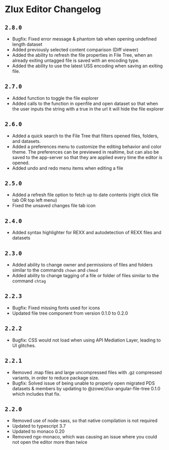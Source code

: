 # Zlux Editor Changelog

## `2.8.0`
- Bugfix: Fixed error message & phantom tab when opening undefined length dataset
- Added previously selected content comparison (Diff viewer)
- Added the ability to refresh the file properties in File Tree, when an already exiting untagged file is saved with an encoding type.
- Added the ability to use the latest USS encoding when saving an exiting file.

## `2.7.0`
- Added function to toggle the file explorer
- Added calls to the function in openfile and open dataset so that when the user inputs the string with a true in the url it will hide the file explorer 

## `2.6.0`

- Added a quick search to the File Tree that filters opened files, folders, and datasets.
- Added a preferences menu to customize the editing behavior and color theme. The preferences can be previewed in realtime, but can also be saved to the app-server so that they are applied every time the editor is opened.
- Added undo and redo menu items when editing a file

## `2.5.0`

- Added a refresh file option to fetch up to date contents (right click file tab OR top left menu)
- Fixed the unsaved changes file tab icon

## `2.4.0`

- Added syntax highlighter for REXX and autodetection of REXX files and datasets

## `2.3.0`

- Added ability to change owner and permissions of files and folders similar to the commands `chown` and `chmod`
- Added ability to change tagging of a file or folder of files similar to the command `chtag`

## `2.2.3`

- Bugfix: Fixed missing fonts used for icons
- Updated file tree component from version 0.1.0 to 0.2.0

## `2.2.2`

- Bugfix: CSS would not load when using API Mediation Layer, leading to UI glitches.

## `2.2.1`

- Removed .map files and large uncompressed files with .gz compressed variants, in order to reduce package size.
- Bugfix: Solved issue of being unable to properly open migrated PDS datasets & members by updating to @zowe/zlux-angular-file-tree 0.1.0 which includes that fix.

## `2.2.0`

- Removed use of node-sass, so that native compilation is not required
- Updated to typescript 3.7
- Updated to monaco 0.20
- Removed ngx-monaco, which was causing an issue where you could not open the editor more than twice
